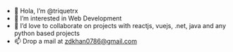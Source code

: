 - 👋 Hola, I’m @triquetrx
- 👀 I’m interested in Web Development
- 💞️ I’d love to collaborate on projects with reactjs, vuejs, .net, java and any python based projects 
- 📫 Drop a mail at zdkhan0786@gmail.com
